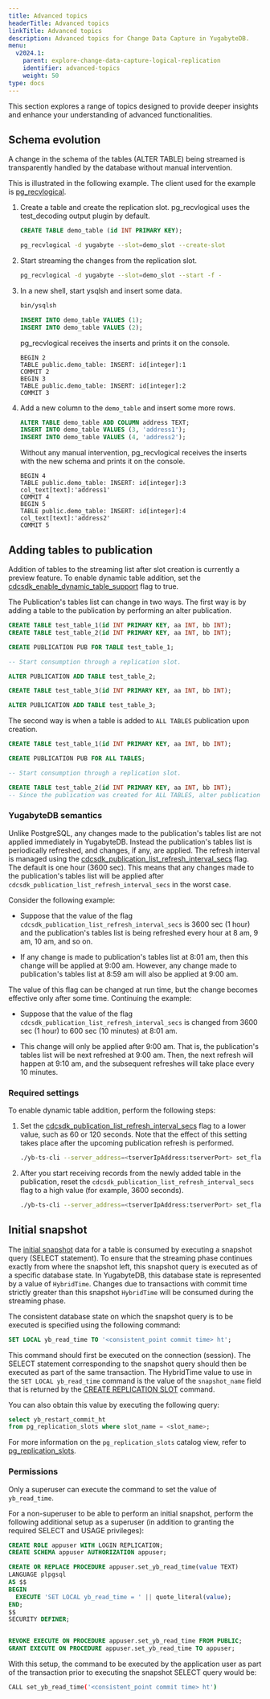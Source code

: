 ```yaml
---
title: Advanced topics
headerTitle: Advanced topics
linkTitle: Advanced topics
description: Advanced topics for Change Data Capture in YugabyteDB.
menu:
  v2024.1:
    parent: explore-change-data-capture-logical-replication
    identifier: advanced-topics
    weight: 50
type: docs
---
```


This section explores a range of topics designed to provide deeper insights and enhance your understanding of advanced functionalities.

## Schema evolution

A change in the schema of the tables (ALTER TABLE) being streamed is transparently handled by the database without manual intervention.

This is illustrated in the following example. The client used for the example is [pg_recvlogical](../../../../explore/change-data-capture/#try-it-out).

1. Create a table and create the replication slot. pg_recvlogical uses the test_decoding output plugin by default.

    ```sql
    CREATE TABLE demo_table (id INT PRIMARY KEY);
    ```

    ```sh
    pg_recvlogical -d yugabyte --slot=demo_slot --create-slot
    ```

1. Start streaming the changes from the replication slot.

    ```sh
    pg_recvlogical -d yugabyte --slot=demo_slot --start -f -
    ```

1. In a new shell, start ysqlsh and insert some data.

    ```sh
    bin/ysqlsh
    ```

    ```sql
    INSERT INTO demo_table VALUES (1);
    INSERT INTO demo_table VALUES (2);
    ```

    pg_recvlogical receives the inserts and prints it on the console.

    ```output
    BEGIN 2
    TABLE public.demo_table: INSERT: id[integer]:1
    COMMIT 2
    BEGIN 3
    TABLE public.demo_table: INSERT: id[integer]:2
    COMMIT 3
    ```

1. Add a new column to the `demo_table` and insert some more rows.

    ```sql
    ALTER TABLE demo_table ADD COLUMN address TEXT;
    INSERT INTO demo_table VALUES (3, 'address1');
    INSERT INTO demo_table VALUES (4, 'address2');
    ```

    Without any manual intervention, pg_recvlogical receives the inserts with the new schema and prints it on the console.

    ```output
    BEGIN 4
    TABLE public.demo_table: INSERT: id[integer]:3 col_text[text]:'address1'
    COMMIT 4
    BEGIN 5
    TABLE public.demo_table: INSERT: id[integer]:4 col_text[text]:'address2'
    COMMIT 5
    ```

## Adding tables to publication

Addition of tables to the streaming list after slot creation is currently a preview feature. To enable dynamic table addition, set the [cdcsdk_enable_dynamic_table_support](../../../../reference/configuration/yb-tserver/#cdcsdk-enable-dynamic-table-support) flag to true.

The Publication's tables list can change in two ways. The first way is by adding a table to the publication by performing an alter publication.

```sql
CREATE TABLE test_table_1(id INT PRIMARY KEY, aa INT, bb INT);
CREATE TABLE test_table_2(id INT PRIMARY KEY, aa INT, bb INT);

CREATE PUBLICATION PUB FOR TABLE test_table_1;

-- Start consumption through a replication slot.

ALTER PUBLICATION ADD TABLE test_table_2;

CREATE TABLE test_table_3(id INT PRIMARY KEY, aa INT, bb INT);

ALTER PUBLICATION ADD TABLE test_table_3;
```

The second way is when a table is added to `ALL TABLES` publication upon creation.

```sql
CREATE TABLE test_table_1(id INT PRIMARY KEY, aa INT, bb INT);

CREATE PUBLICATION PUB FOR ALL TABLES;

-- Start consumption through a replication slot.

CREATE TABLE test_table_2(id INT PRIMARY KEY, aa INT, bb INT);
-- Since the publication was created for ALL TABLES, alter publication is not requirred.
```

### YugabyteDB semantics

Unlike PostgreSQL, any changes made to the publication's tables list are not applied immediately in YugabyteDB. Instead the publication's tables list is periodically refreshed, and changes, if any, are applied. The refresh interval is managed using the [cdcsdk_publication_list_refresh_interval_secs](../../../../reference/configuration/yb-tserver/#cdcsdk-publication-list-refresh-interval-secs) flag. The default is one hour (3600 sec). This means that any changes made to the publication's tables list will be applied after `cdcsdk_publication_list_refresh_interval_secs` in the worst case.

Consider the following example:

- Suppose that the value of the flag `cdcsdk_publication_list_refresh_interval_secs` is 3600 sec (1 hour) and the publication's tables list is being refreshed every hour at 8 am, 9 am, 10 am, and so on.

- If any change is made to publication's tables list at 8:01 am, then this change will be applied at 9:00 am. However, any change made to publication's tables list at 8:59 am will also be applied at 9:00 am.

The value of this flag can be changed at run time, but the change becomes effective only after some time. Continuing the example:

- Suppose that the value of the flag `cdcsdk_publication_list_refresh_interval_secs` is changed from 3600 sec (1 hour) to 600 sec (10 minutes) at 8:01 am.

- This change will only be applied after 9:00 am. That is, the publication's tables list will be next refreshed at 9:00 am. Then, the next refresh will happen at 9:10 am, and the subsequent refreshes will take place every 10 minutes.

### Required settings

To enable dynamic table addition, perform the following steps:

1. Set the [cdcsdk_publication_list_refresh_interval_secs](../../../../reference/configuration/yb-tserver/#cdcsdk-publication-list-refresh-interval-secs) flag to a lower value, such as 60 or 120 seconds. Note that the effect of this setting takes place after the upcoming publication refresh is performed.

    ```sh
    ./yb-ts-cli --server_address=<tserverIpAddress:tserverPort> set_flag cdcsdk_publication_list_refresh_interval_secs 120
    ```

1. After you start receiving records from the newly added table in the publication, reset the  `cdcsdk_publication_list_refresh_interval_secs` flag to a high value (for example, 3600 seconds).

    ```sh
    ./yb-ts-cli --server_address=<tserverIpAddress:tserverPort> set_flag cdcsdk_publication_list_refresh_interval_secs 3600
    ```

## Initial snapshot

The [initial snapshot](../../../../architecture/docdb-replication/cdc-logical-replication/#initial-snapshot) data for a table is consumed by executing a snapshot query (SELECT statement). To ensure that the streaming phase continues exactly from where the snapshot left, this snapshot query is executed as of a specific database state. In YugabyteDB, this database state is represented by a value of `HybridTime`. Changes due to transactions with commit time strictly greater than this snapshot `HybridTime` will be consumed during the streaming phase.

The consistent database state on which the snapshot query is to be executed is specified using the following command:

```sql
SET LOCAL yb_read_time TO '<consistent_point commit time> ht';
```

This command should first be executed on the connection (session). The SELECT statement corresponding to the snapshot query should then be executed as part of the same transaction. The HybridTime value to use in the `SET LOCAL yb_read_time` command is the value of the `snapshot_name` field that is returned by the [CREATE REPLICATION SLOT](../../../../api/ysql/the-sql-language/statements/#streaming-replication-protocol-statements) command.

You can also obtain this value by executing the following query:

```sql
select yb_restart_commit_ht
from pg_replication_slots where slot_name = <slot_name>;
```

For more information on the `pg_replication_slots` catalog view, refer to [pg_replication_slots](../monitor/#pg-replication-slots).

### Permissions

Only a superuser can execute the command to set the value of `yb_read_time`.

For a non-superuser to be able to perform an initial snapshot, perform the following additional setup as a superuser (in addition to granting the required SELECT and USAGE privileges):

```sql
CREATE ROLE appuser WITH LOGIN REPLICATION;
CREATE SCHEMA appuser AUTHORIZATION appuser;

CREATE OR REPLACE PROCEDURE appuser.set_yb_read_time(value TEXT)
LANGUAGE plpgsql
AS $$
BEGIN
  EXECUTE 'SET LOCAL yb_read_time = ' || quote_literal(value);
END;
$$
SECURITY DEFINER;


REVOKE EXECUTE ON PROCEDURE appuser.set_yb_read_time FROM PUBLIC; 
GRANT EXECUTE ON PROCEDURE appuser.set_yb_read_time TO appuser;
```

With this setup, the command to be executed by the application user as part of the transaction prior to executing the snapshot SELECT query would be:

```sh
CALL set_yb_read_time('<consistent_point commit time> ht')
```
